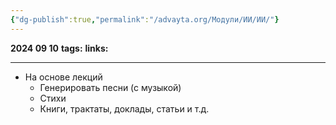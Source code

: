 ```yaml
---
{"dg-publish":true,"permalink":"/advayta.org/Модули/ИИ/ИИ/"}
---
```


**2024 09 10**
**tags:**
**links:** 

---
- На основе лекций
	- Генерировать песни (с музыкой)
	- Стихи
	- Книги, трактаты, доклады, статьи и т.д.